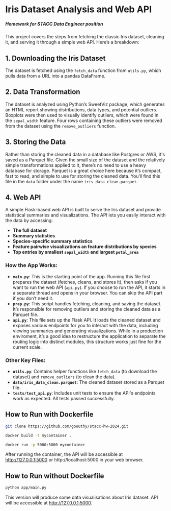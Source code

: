 # Iris Dataset Analysis and Web API
##### Homework for STACC Data Engineer position

This project covers the steps from fetching the classic Iris dataset, cleaning it, and serving it through a simple web API. Here’s a breakdown:

## 1. Downloading the Iris Dataset
The dataset is fetched using the `fetch_data` function from `utils.py`, which pulls data from a URL into a pandas DataFrame.

## 2. Data Transformation
The dataset is analyzed using Python’s SweetViz package, which generates an HTML report showing distributions, data types, and potential outliers. Boxplots were then used to visually identify outliers, which were found in the `sepal_width` feature. Four rows containing these outliers were removed from the dataset using the `remove_outliers` function.

## 3. Storing the Data
Rather than storing the cleaned data in a database like Postgres or AWS, it's saved as a Parquet file. Given the small size of the dataset and the relatively simple transformations applied to it, there’s no need to use a heavy database for storage. Parquet is a great choice here because it’s compact, fast to read, and simple to use for storing the cleaned data. You’ll find this file in the `data` folder under the name `iris_data_clean.parquet`.

## 4. Web API
A simple Flask-based web API is built to serve the Iris dataset and provide statistical summaries and visualizations. The API lets you easily interact with the data by accessing:
- **The full dataset**
- **Summary statistics**
- **Species-specific summary statistics**
- **Feature pairwise visualizations an feature distributions by species**
- **Top entries by smallest `sepal_width` and largest `petal_area`**

### How the App Works:
- **`main.py`**: This is the starting point of the app. Running this file first prepares the dataset (fetches, cleans, and stores it), then asks if you want to run the web API (`api.py`). If you choose to run the API, it starts in a separate thread and opens in your browser. You can skip the API part if you don’t need it.
- **`prep.py`**: This script handles fetching, cleaning, and saving the dataset. It’s responsible for removing outliers and storing the cleaned data as a Parquet file.
- **`api.py`**: This file sets up the Flask API. It loads the cleaned dataset and exposes various endpoints for you to interact with the data, including viewing summaries and generating visualizations. While in a production enviroment, it’s a good idea to restructure the application to separate the routing logic into distinct modules, this structure works just fine for the current scale.

### Other Key Files:
- **`utils.py`**: Contains helper functions like `fetch_data` (to download the dataset) and `remove_outliers` (to clean the data).
- **`data/iris_data_clean.parquet`**: The cleaned dataset stored as a Parquet file. 
- **`tests/test_api.py`**: Includes unit tests to ensure the API's endpoints work as expected. All tests passed successfully.

## How to Run with Dockerfile
   ```bash
   git clone https://github.com/goouthy/stacc-hw-2024.git

   docker build -t mycontainer .

   docker run -p 5000:5000 mycontainer
```

After running the container, the API will be accessible at http://127.0.0.1:5000 or http://localhost:5000 in your web browser.

## How to Run without Dockerfile
   ```bash
   python app/main.py    
```

This version will produce some data visualisations about Iris dataset. API will be accessible at http://127.0.0.1:5000.